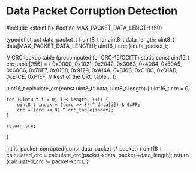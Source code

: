 # Data Packet Corruption Detection
#include <stdint.h>
#define MAX_PACKET_DATA_LENGTH (50)

typedef struct data_packet_t {
    uint8_t id;
    uint8_t data_length;
    uint8_t data[MAX_PACKET_DATA_LENGTH];
    uint16_t crc;
} data_packet_t;

// CRC lookup table (precomputed for CRC-16/CCITT)
static const uint16_t crc_table[256] = {
    0x0000, 0x1021, 0x2042, 0x3063, 0x4084, 0x50A5, 0x60C6, 0x70E7,
    0x8108, 0x9129, 0xA14A, 0xB16B, 0xC18C, 0xD1AD, 0xE1CE, 0xF1EF,
    // Rest of the CRC table...
};

uint16_t calculate_crc(const uint8_t* data, uint8_t length) {
    uint16_t crc = 0;

    for (uint8_t i = 0; i < length; ++i) {
        uint8_t index = ((crc >> 8) ^ data[i]) & 0xFF;
        crc = (crc << 8) ^ crc_table[index];
    }

    return crc;
}

int is_packet_corrupted(const data_packet_t* packet) {
    uint16_t calculated_crc = calculate_crc(packet->data, packet->data_length);
    return (calculated_crc != packet->crc);
}

